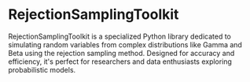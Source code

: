 # RejectionSamplingToolkit
RejectionSamplingToolkit is a specialized Python library dedicated to simulating random variables from complex distributions like Gamma and Beta using the rejection sampling method. Designed for accuracy and efficiency, it's perfect for researchers and data enthusiasts exploring probabilistic models.